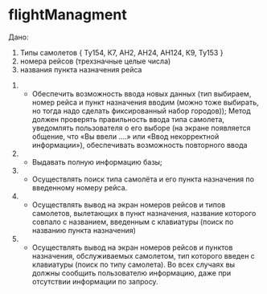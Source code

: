 # flightManagment
Дано:        
1)  Типы самолетов { Ту154, К7, АН2, АН24, АН124, К9, Ту153 }
2)  номера рейсов (трехзначные целые числа)
3)  названия пункта назначения рейса
1.    - Обеспечить возможность ввода новых данных (тип выбираем,  номер рейса и пункт назначения вводим (можно тоже выбирать, но тогда надо сделать фиксированный набор городов));
Метод должен проверять правильность ввода типа самолета, уведомлять пользователя о его выборе (на экране появляется общение, что «Вы ввели ….» или «Ввод некорректной информации»), обеспечивать возможность повторного ввода

3.    - Выдавать полную информацию базы; 

4.    - Осуществлять поиск  типа самолёта и его пункта назначения по введенному номеру рейса.
 
5.    - Осуществлять вывод на экран номеров рейсов и типов самолетов, вылетающих в пункт назначения, название которого совпало с названием, введенным с клавиатуры (поиск по названию пункта назначения)

6.    - Осуществлять вывод на экран номеров рейсов и пунктов назначения,  обслуживаемых самолетом, тип которого введен с клавиатуры (поиск по типу самолета).
Во всех случаях вы должны сообщить пользователю информацию, даже при отсутствии информации по запросу.
